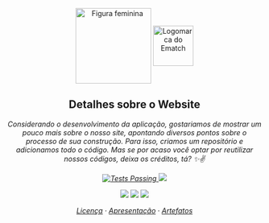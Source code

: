 <p align="center">
 <img width="150px" src="https://user-images.githubusercontent.com/83610654/142871309-91b05b48-1b72-4e5a-8856-04ad45dab7b2.png" align="center" alt="Figura feminina" />
 <img width="80px" src="https://cdn.discordapp.com/attachments/890551629789675590/912349620095557682/Design_sem_nome_100.png" align="center" alt="Logomarca do Ematch" />
 <h2 align="center">Detalhes sobre o Website</h2>
 <p align="center"><em>Considerando o desenvolvimento da aplicação, gostariamos de mostrar um pouco mais sobre o nosso site, apontando diversos pontos sobre o processo de sua construção. Para isso, criamos um repositório e adicionamos todo o código. Mas se por acaso você optar por reutilizar nossos códigos, deixa os créditos, tá? ✨✌<em> </p>
</p>
 

 <p align="center">
    <a href="https://github.com/Ematch-TCE/Website-Responsive-Ematch/blob/main/LICENSE">
      <img alt="Tests Passing" src="https://img.shields.io/npm/l/react"/>
    </a>
    <a href="https://img.shields.io/netlify/d64989cf-7dfe-4917-9658-3d2559f73910?color=purple&label=Ematch&logo=Netlify">
      <img src="https://img.shields.io/netlify/bf670101-0ac5-40fd-aa09-e014894a37c7?color=655BE1&logo=Netlify" />
  </a>
  </p>
  
  <p align="center">
  <a href ="mailto:tecods8@gmail.com"><img src="https://img.shields.io/badge/Gmail-D14836?style=for-the-badge&logo=gmail&logoColor=white" target="_blank"></a>
  <a href="https://www.instagram.com/_ematch_/"><img src="https://img.shields.io/badge/Instagram-E4405F?style=for-the-badge&logo=instagram&logoColor=white" target="_blank"></a>
  <a href="https://ematch.netlify.app/"><img src="https://img.shields.io/badge/Netlify-00C7B7?style=for-the-badge&logo=netlify&logoColor=white" target="_blank"></a>
  </p>
  
  
  <p align="center">
    <a href="https://github.com/Ematch-TCE/Website-Responsive-Ematch/blob/main/LICENSE">Licença</a>
    ·
    <a href="https://github.com/Ematch-TCE/Ematch-TCE">Apresentação</a>
    ·
    <a href="https://github.com/Ematch-TCE/Artefatos-do-Projeto">Artefatos</a>
  </p>
  
  
